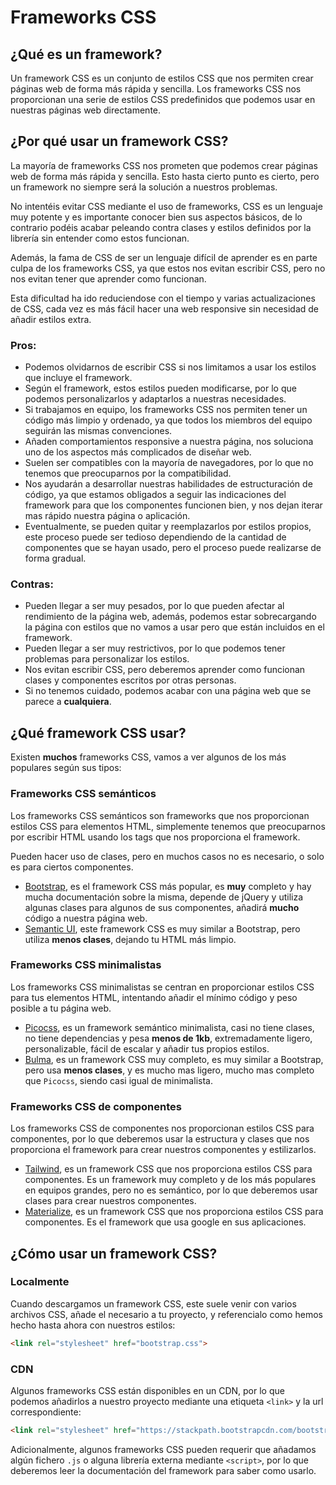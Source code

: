 # Frameworks CSS

## ¿Qué es un framework?

Un framework CSS es un conjunto de estilos CSS que nos permiten crear páginas web de forma más rápida y sencilla. Los frameworks CSS nos proporcionan una serie de estilos CSS predefinidos que podemos usar en nuestras páginas web directamente.

## ¿Por qué usar un framework CSS?

La mayoría de frameworks CSS nos prometen que podemos crear páginas web de forma más rápida y sencilla. Esto hasta cierto punto es cierto, pero un framework no siempre será la solución a nuestros problemas.

No intentéis evitar CSS mediante el uso de frameworks, CSS es un lenguaje muy potente y es importante conocer bien sus aspectos básicos, de lo contrario podéis acabar peleando contra clases y estilos definidos por la librería sin entender como estos funcionan.

Además, la fama de CSS de ser un lenguaje difícil de aprender es en parte culpa de los frameworks CSS, ya que estos nos evitan escribir CSS, pero no nos evitan tener que aprender como funcionan.

Esta dificultad ha ido reduciendose con el tiempo y varias actualizaciones de CSS, cada vez es más fácil hacer una web responsive sin necesidad de añadir estilos extra.

### Pros:

- Podemos olvidarnos de escribir CSS si nos limitamos a usar los estilos que incluye el framework.
- Según el framework, estos estilos pueden modificarse, por lo que podemos personalizarlos y adaptarlos a nuestras necesidades.
- Si trabajamos en equipo, los frameworks CSS nos permiten tener un código más limpio y ordenado, ya que todos los miembros del equipo seguirán las mismas convenciones.
- Añaden comportamientos responsive a nuestra página, nos soluciona uno de los aspectos más complicados de diseñar web.
- Suelen ser compatibles con la mayoría de navegadores, por lo que no tenemos que preocuparnos por la compatibilidad.
- Nos ayudarán a desarrollar nuestras habilidades de estructuración de código, ya que estamos obligados a seguir las indicaciones del framework para que los componentes funcionen bien, y nos dejan iterar mas rápido nuestra página o aplicación.
- Eventualmente, se pueden quitar y reemplazarlos por estilos propios, este proceso puede ser tedioso dependiendo de la cantidad de componentes que se hayan usado, pero el proceso puede realizarse de forma gradual.

### Contras:

- Pueden llegar a ser muy pesados, por lo que pueden afectar al rendimiento de la página web, además, podemos estar sobrecargando la página con estilos que no vamos a usar pero que están incluidos en el framework.
- Pueden llegar a ser muy restrictivos, por lo que podemos tener problemas para personalizar los estilos.
- Nos evitan escribir CSS, pero deberemos aprender como funcionan clases y componentes escritos por otras personas.
- Si no tenemos cuidado, podemos acabar con una página web que se parece a **cualquiera**.

## ¿Qué framework CSS usar?

Existen **muchos** frameworks CSS, vamos a ver algunos de los más populares según sus tipos:

### Frameworks CSS semánticos

Los frameworks CSS semánticos son frameworks que nos proporcionan estilos CSS para elementos HTML, simplemente tenemos que preocuparnos por escribir HTML usando los tags que nos proporciona el framework.

Pueden hacer uso de clases, pero en muchos casos no es necesario, o solo es para ciertos componentes.

- [Bootstrap](https://getbootstrap.com/), es el framework CSS más popular, es **muy** completo y hay mucha documentación sobre la misma, depende de jQuery y utiliza algunas clases para algunos de sus componentes, añadirá **mucho** código a nuestra página web.
- [Semantic UI](https://semantic-ui.com/), este framework CSS es muy similar a Bootstrap, pero utiliza **menos clases**, dejando tu HTML más limpio.

### Frameworks CSS minimalistas

Los frameworks CSS minimalistas se centran en proporcionar estilos CSS para tus elementos HTML, intentando añadir el mínimo código y peso posible a tu página web.

- [Picocss](https://picocss.com/), es un framework semántico minimalista, casi no tiene clases, no tiene dependencias y pesa **menos de 1kb**, extremadamente ligero, personalizable, fácil de escalar y añadir tus propios estilos.
- [Bulma](https://bulma.io/), es un framework CSS muy completo, es muy similar a Bootstrap, pero usa  **menos clases**, y es mucho mas ligero, mucho mas completo que `Picocss`, siendo casi igual de minimalista.

### Frameworks CSS de componentes

Los frameworks CSS de componentes nos proporcionan estilos CSS para componentes, por lo que deberemos usar la estructura y clases que nos proporciona el framework para crear nuestros componentes y estilizarlos.

- [Tailwind](https://tailwindcss.com/), es un framework CSS que nos proporciona estilos CSS para componentes. Es un framework muy completo y de los más populares en equipos grandes, pero no es semántico, por lo que deberemos usar clases para crear nuestros componentes.
- [Materialize](https://materializecss.com/), es un framework CSS que nos proporciona estilos CSS para componentes. Es el framework que usa google en sus aplicaciones.

## ¿Cómo usar un framework CSS?

### Localmente

Cuando descargamos un framework CSS, este suele venir con varios archivos CSS, añade el necesario a tu proyecto, y referencialo como hemos hecho hasta ahora con nuestros estilos:

```html
<link rel="stylesheet" href="bootstrap.css">
```

### CDN

Algunos frameworks CSS están disponibles en un CDN, por lo que podemos añadirlos a nuestro proyecto mediante una etiqueta `<link>` y la url correspondiente:

```html
<link rel="stylesheet" href="https://stackpath.bootstrapcdn.com/bootstrap/4.5.2/css/bootstrap.min.css">
```

Adicionalmente, algunos frameworks CSS pueden requerir que añadamos algún fichero `.js` o alguna librería externa mediante `<script>`, por lo que deberemos leer la documentación del framework para saber como usarlo.